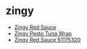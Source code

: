 # zingy

 * [Zingy Red Sauce](../../index/z/zingy-red-sauce-51175320.json)
 * [Zingy Pesto Tuna Wrap](../../index/z/zingy-pesto-tuna-wrap.json)
 * [Zingy Red Sauce 51175320](../../index/z/zingy-red-sauce-51175320.json)
